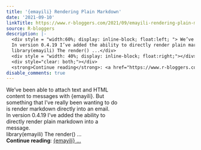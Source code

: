 ```yaml
---
title: '{emayili} Rendering Plain Markdown'
date: '2021-09-10'
linkTitle: https://www.r-bloggers.com/2021/09/emayili-rendering-plain-markdown/
source: R-bloggers
description: |-
  <div style = "width:60%; display: inline-block; float:left; "> We’ve been able to attach text and HTML content to messages with {emayili}. But something that I’ve really been wanting to do is render markdown directly into an email.<br />
  In version 0.4.19 I’ve added the ability to directly render plain markdown into a message.<br />
  library(emayili) The render() ...</div>
  <div style = "width: 40%; display: inline-block; float:right;"></div>
  <div style="clear: both;"></div>
  <strong>Continue reading</strong>: <a href="https://www.r-bloggers.com/2021/09/emayili-rendering-plain-markdown/">{emayili} ...
disable_comments: true
---
```

<div style = "width:60%; display: inline-block; float:left; "> We’ve been able to attach text and HTML content to messages with {emayili}. But something that I’ve really been wanting to do is render markdown directly into an email.<br />
In version 0.4.19 I’ve added the ability to directly render plain markdown into a message.<br />
library(emayili) The render() ...</div>
<div style = "width: 40%; display: inline-block; float:right;"></div>
<div style="clear: both;"></div>
<strong>Continue reading</strong>: <a href="https://www.r-bloggers.com/2021/09/emayili-rendering-plain-markdown/">{emayili} ...